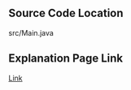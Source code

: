 ## Source Code Location

src/Main.java

## Explanation Page Link

[Link](https://lunareclipse000.wordpress.com/2024/02/13/java-%eb%b0%b1%ec%a4%80-4195/)